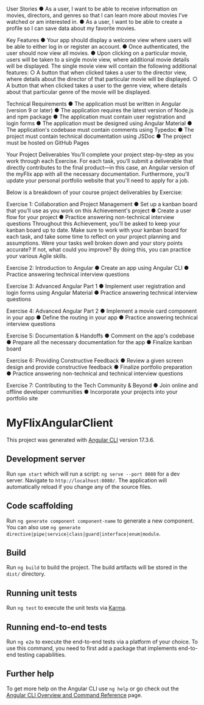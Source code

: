 User Stories
● As a user, I want to be able to receive information on movies, directors, and genres so that I
can learn more about movies I’ve watched or am interested in.
● As a user, I want to be able to create a profile so I can save data about my favorite movies.

Key Features
● Your app should display a welcome view where users will be able to either log in or register an
account.
● Once authenticated, the user should now view all movies.
● Upon clicking on a particular movie, users will be taken to a single movie view, where
additional movie details will be displayed. The single movie view will contain the following
additional features:
○ A button that when clicked takes a user to the director view, where details about the
director of that particular movie will be displayed.
○ A button that when clicked takes a user to the genre view, where details about that
particular genre of the movie will be displayed.

Technical Requirements
● The application must be written in Angular (version 9 or later)
● The application requires the latest version of Node.js and npm package
● The application must contain user registration and login forms
● The application must be designed using Angular Material
● The application's codebase must contain comments using Typedoc
● The project must contain technical documentation using JSDoc
● The project must be hosted on GitHub Pages

Your Project Deliverables
You’ll complete your project step-by-step as you work through each Exercise. For each task, you’ll
submit a deliverable that directly contributes to the final product—in this case, an Angular version of
the myFlix app with all the necessary documentation. Furthermore, you'll update your personal
portfolio website that you'll need to apply for a job.

Below is a breakdown of your course project deliverables by Exercise:

Exercise 1: Collaboration and Project Management
● Set up a kanban board that you’ll use as you work on this Achievement's project
● Create a user flow for your project
● Practice answering non-technical interview questions
Throughout this Achievement, you’ll be asked to keep your kanban board up to date. Make sure to
work with your kanban board for each task, and take some time to reflect on your project planning and
assumptions. Were your tasks well broken down and your story points accurate? If not, what could
you improve? By doing this, you can practice your various Agile skills.

Exercise 2: Introduction to Angular
● Create an app using Angular CLI
● Practice answering technical interview questions

Exercise 3: Advanced Angular Part 1
● Implement user registration and login forms using Angular Material
● Practice answering technical interview questions

Exercise 4: Advanced Angular Part 2
● Implement a movie card component in your app
● Define the routing in your app
● Practice answering technical interview questions

Exercise 5: Documentation & Handoffs
● Comment on the app's codebase
● Prepare all the necessary documentation for the app
● Finalize kanban board

Exercise 6: Providing Constructive Feedback
● Review a given screen design and provide constructive feedback
● Finalize portfolio preparation
● Practice answering non-technical and technical interview questions

Exercise 7: Contributing to the Tech Community & Beyond
● Join online and offline developer communities
● Incorporate your projects into your portfolio site

# MyFlixAngularClient

This project was generated with [Angular CLI](https://github.com/angular/angular-cli) version 17.3.6.

## Development server

Run `npm start` which will run a script:  `ng serve --port 8080` for a dev server. Navigate to `http://localhost:8080/`. The application will automatically reload if you change any of the source files.

## Code scaffolding

Run `ng generate component component-name` to generate a new component. You can also use `ng generate directive|pipe|service|class|guard|interface|enum|module`.

## Build

Run `ng build` to build the project. The build artifacts will be stored in the `dist/` directory.

## Running unit tests

Run `ng test` to execute the unit tests via [Karma](https://karma-runner.github.io).

## Running end-to-end tests

Run `ng e2e` to execute the end-to-end tests via a platform of your choice. To use this command, you need to first add a package that implements end-to-end testing capabilities.

## Further help

To get more help on the Angular CLI use `ng help` or go check out the [Angular CLI Overview and Command Reference](https://angular.io/cli) page.
